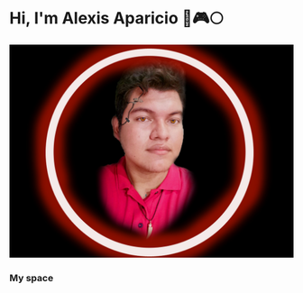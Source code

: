 # Hi, I'm Alexis Aparicio :star2::video_game::full_moon:

![ME](https://github.com/Alexis96-2/Alexis96-2/blob/main/images/perfil%20cyberpunk.jpg)

### My space